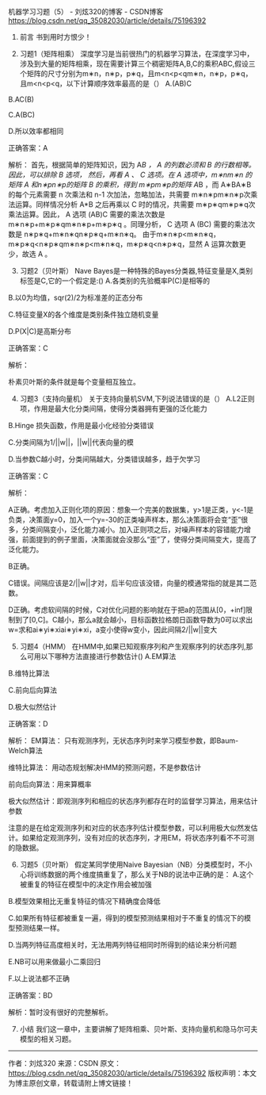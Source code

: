 机器学习习题（5） - 刘炫320的博客 - CSDN博客 https://blog.csdn.net/qq_35082030/article/details/75196392

1. 前言
书到用时方恨少！

2. 习题1（矩阵相乘）
深度学习是当前很热门的机器学习算法，在深度学习中，涉及到大量的矩阵相乘，现在需要计算三个稠密矩阵A,B,C的乘积ABC,假设三个矩阵的尺寸分别为m∗n，n∗p，p∗q，且m<n<p<qm∗n，n∗p，p∗q，且m<n<p<q，以下计算顺序效率最高的是（） 
A.(AB)C

B.AC(B)

C.A(BC)

D.所以效率都相同

正确答案：A

解析： 
首先，根据简单的矩阵知识，因为 A*B ， A 的列数必须和 B 的行数相等。因此，可以排除 B 选项， 
然后，再看 A 、 C 选项。在 A 选项中，m∗nm∗n 的矩阵 A 和n∗pn∗p的矩阵 B 的乘积，得到 m∗pm∗p的矩阵 A*B ，而 A∗BA∗B的每个元素需要 n 次乘法和 n-1 次加法，忽略加法，共需要 m∗n∗pm∗n∗p次乘法运算。同样情况分析 A*B 之后再乘以 C 时的情况，共需要 m∗p∗qm∗p∗q次乘法运算。因此， A 选项 (AB)C 需要的乘法次数是 m∗n∗p+m∗p∗qm∗n∗p+m∗p∗q 。同理分析， C 选项 A (BC) 需要的乘法次数是 n∗p∗q+m∗n∗qn∗p∗q+m∗n∗q。 
由于m∗n∗p<m∗n∗q，m∗p∗q<n∗p∗qm∗n∗p<m∗n∗q，m∗p∗q<n∗p∗q，显然 A 运算次数更少，故选 A 。

3. 习题2（贝叶斯）
Nave Bayes是一种特殊的Bayes分类器,特征变量是X,类别标签是C,它的一个假定是:() 
A.各类别的先验概率P(C)是相等的

B.以0为均值，sqr(2)/2为标准差的正态分布

C.特征变量X的各个维度是类别条件独立随机变量

D.P(X|C)是高斯分布

正确答案：C

解析：

朴素贝叶斯的条件就是每个变量相互独立。

4. 习题3（支持向量机）
关于支持向量机SVM,下列说法错误的是（） 
A.L2正则项，作用是最大化分类间隔，使得分类器拥有更强的泛化能力

B.Hinge 损失函数，作用是最小化经验分类错误

C.分类间隔为1/||w||，||w||代表向量的模

D.当参数C越小时，分类间隔越大，分类错误越多，趋于欠学习

正确答案：C

解析：

A正确。考虑加入正则化项的原因：想象一个完美的数据集，y>1是正类，y<-1是负类，决策面y=0，加入一个y=-30的正类噪声样本，那么决策面将会变“歪”很多，分类间隔变小，泛化能力减小。加入正则项之后，对噪声样本的容错能力增强，前面提到的例子里面，决策面就会没那么“歪”了，使得分类间隔变大，提高了泛化能力。

B正确。

C错误。间隔应该是2/||w||才对，后半句应该没错，向量的模通常指的就是其二范数。

D正确。考虑软间隔的时候，C对优化问题的影响就在于把a的范围从[0，+inf]限制到了[0,C]。C越小，那么a就会越小，目标函数拉格朗日函数导数为0可以求出w=求和ai∗yi∗xiai∗yi∗xi，a变小使得w变小，因此间隔2/||w||变大

5. 习题4（HMM）
在HMM中,如果已知观察序列和产生观察序列的状态序列,那么可用以下哪种方法直接进行参数估计() 
A.EM算法

B.维特比算法

C.前向后向算法

D.极大似然估计

正确答案：D

解析： 
EM算法： 只有观测序列，无状态序列时来学习模型参数，即Baum-Welch算法

维特比算法： 用动态规划解决HMM的预测问题，不是参数估计

前向后向算法：用来算概率

极大似然估计：即观测序列和相应的状态序列都存在时的监督学习算法，用来估计参数

注意的是在给定观测序列和对应的状态序列估计模型参数，可以利用极大似然发估计。如果给定观测序列，没有对应的状态序列，才用EM，将状态序列看不不可测的隐数据。

6. 习题5（贝叶斯）
假定某同学使用Naive Bayesian（NB）分类模型时，不小心将训练数据的两个维度搞重复了，那么关于NB的说法中正确的是： 
A.这个被重复的特征在模型中的决定作用会被加强

B.模型效果相比无重复特征的情况下精确度会降低

C.如果所有特征都被重复一遍，得到的模型预测结果相对于不重复的情况下的模型预测结果一样。

D.当两列特征高度相关时，无法用两列特征相同时所得到的结论来分析问题

E.NB可以用来做最小二乘回归

F.以上说法都不正确

正确答案：BD

解析：暂时没有很好的完整解析。

7. 小结
我们这一章中，主要讲解了矩阵相乘、贝叶斯、支持向量机和隐马尔可夫模型的相关习题。
--------------------- 
作者：刘炫320 
来源：CSDN 
原文：https://blog.csdn.net/qq_35082030/article/details/75196392 
版权声明：本文为博主原创文章，转载请附上博文链接！